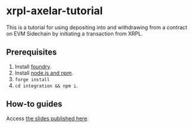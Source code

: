 # xrpl-axelar-tutorial

This is a tutorial for using depositing into and withdrawing from a contract on EVM Sidechain by initiating a transaction from XRPL.

## Prerequisites

1. Install [foundry](https://book.getfoundry.sh/getting-started/installation).
1. Install [node.js and npm](https://nodejs.org/en).
1. `forge install`
1. `cd integration && npm i`.

## How-to guides

Access [the slides published here](https://www.figma.com/deck/MKVsACmVp2oo9L2InlXTGs/Expanding-XRPL-programmability%3A-hands-on-tutorial-with-Axelar-general-message-passing?node-id=19-45&t=AdpZdEiCn5Rm2BxH-1).
